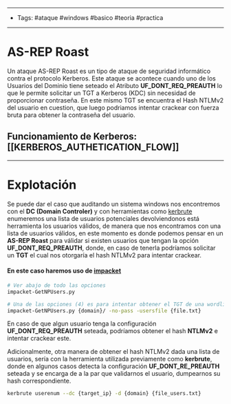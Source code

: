 ------
- Tags: #ataque #windows #basico #teoria #practica 
-----
# AS-REP Roast 

Un ataque AS-REP Roast es un tipo de ataque de seguridad informático contra el protocolo Kerberos. Este ataque se acontece cuando uno de los Usuarios del Dominio tiene seteado el Atributo **UF_DONT_REQ_PREAUTH** lo que le permite solicitar un TGT a Kerberos (KDC) sin necesidad de proporcionar contraseña. En este mismo TGT se encuentra el Hash NTLMv2 del usuario en cuestion, que luego podriamos intentar crackear con fuerza bruta para obtener la contraseña del usuario.

## Funcionamiento de Kerberos: [[KERBEROS_AUTHETICATION_FLOW]]

---- 
# Explotación 

Se puede dar el caso que auditando un sistema windows nos encontremos con el **DC (Domain Controler)** y con herramientas como [kerbrute](https://github.com/ropnop/kerbrute) enumeremos una lista de usuarios potenciales devolviendonos está herramienta los usuarios válidos, de manera que nos encontramos con una lista de usuarios válidos, en este momento es donde podemos pensar en un **AS-REP Roast** para válidar si existen usuarios que tengan la opción **UF_DONT_REQ_PREAUTH**, donde, en caso de tenerla podríamos solicitar un **TGT** el cual nos otorgaría el hash NTLMv2 para intentar crackear. 

#### En este caso haremos uso de [impacket](https://github.com/fortra/impacket) 

```bash
# Ver abajo de todo las opciones 
impacket-GetNPUsers.py 

# Una de las opciones (4) es para intentar obtener el TGT de una wordlist de usuarios
impacket-GetNPUsers.py {domain}/ -no-pass -usersfile {file.txt}
```

En caso de que algun usuario tenga la configuración **UF_DONT_REQ_PREAUTH** seteada, podríamos obtener el hash **NTLMv2** e intentar crackear este. 

Adicionalmente, otra manera de obtener el hash NTLMv2 dada una lista de usuarios, sería con la herramienta utilizada previamente como **kerbrute**, donde en algunos casos detecta la configuración **UF_DONT_RE_PREAUTH** seteada y se encarga de a la par que validarnos el usuario, dumpearnos su hash correspondiente. 

```bash
kerbrute userenum --dc {target_ip} -d {domain} {file_users.txt}
```


